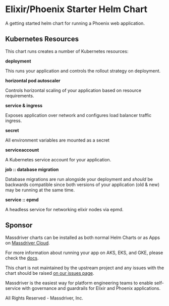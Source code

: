 # Elixir/Phoenix Starter Helm Chart

A getting started helm chart for running a Phoenix web application.

## Kubernetes Resources

This chart runs creates a number of Kubernetes resources:

**deployment**

This runs your application and controls the rollout strategy on deployment.

**horizontal pod autoscaler**

Controls horizontal scaling of your application based on resource requirements.

**service & ingress**

Exposes application over network and configures load balancer traffic ingress.

**secret**

All environment variables are mounted as a secret

**serviceaccount**

A Kubernetes service account for your application.

**job :: database migration**

Database migrations are run alongside your deployment and _should_ be backwards compatible since both versions of your application (old & new) may be running at the same time.

**service :: epmd**

A headless service for networking elixir nodes via epmd.

## Sponsor

Massdriver charts can be installed as both normal Helm Charts or as Apps on [Massdriver Cloud](https://massdriver.cloud).

For more information about running your app on AKS, EKS, and GKE, please check the [docs](https://docs.massdriver.cloud/applications).

This chart is not maintained by the upstream project and any issues with the chart should be raised [on our issues page](https://github.com/massdriver-cloud/helm-charts/issues).

Massdriver is the easiest way for platform engineering teams to enable self-service with governance and guardrails for Elixir and Phoenix applications.

All Rights Reserved - Massdriver, Inc.
